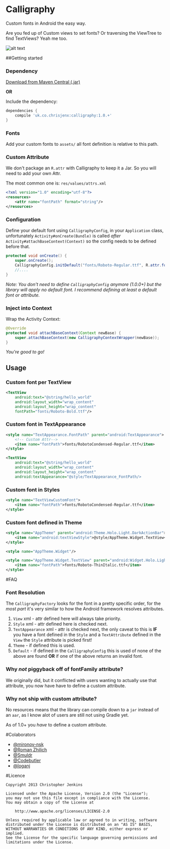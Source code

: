 Calligraphy
===========

Custom fonts in Android the easy way.

Are you fed up of Custom views to set fonts? Or traversing the ViewTree to find TextViews? Yeah me too.

![alt text](https://github.com/chrisjenx/Calligraphy/raw/master/screenshot.png "ScreenShot Of Font Samples")

##Getting started

### Dependency

[Download from Maven Central (.jar)](http://search.maven.org/remotecontent?filepath=uk/co/chrisjenx/calligraphy/1.0.0/calligraphy-1.0.0.jar)

__OR__

Include the dependency:

```groovy
dependencies {
    compile 'uk.co.chrisjenx:calligraphy:1.0.+'
}
```
### Fonts

Add your custom fonts to `assets/` all font definition is relative to this path.

### Custom Attribute

We don't package an `R.attr` with Calligraphy to keep it a Jar. So you will need to add your own Attr.

The most common one is: `res/values/attrs.xml`

```xml
<?xml version="1.0" encoding="utf-8"?>
<resources>
    <attr name="fontPath" format="string"/>
</resources>
```

### Configuration

Define your default font using `CalligraphyConfig`, in your `Application` class, unfortunately 
`Activity#onCreate(Bundle)` is called _after_ `Activity#attachBaseContext(Context)` so the config 
needs to be defined before that.

```java
protected void onCreate() {
    super.onCreate();
    CalligraphyConfig.initDefault("fonts/Roboto-Regular.ttf", R.attr.fontPath);
    //....
}
```
_Note: You don't need to define `CalligraphyConfig` anymore (1.0.0+) but the library will apply
no default font. I recommend defining at least a default font or attribute._

### Inject into Context

Wrap the Activity Context:

```java
@Override
protected void attachBaseContext(Context newBase) {
    super.attachBaseContext(new CalligraphyContextWrapper(newBase));
}
```

_You're good to go!_


## Usage

### Custom font per TextView

```xml
<TextView
    android:text="@string/hello_world"
    android:layout_width="wrap_content"
    android:layout_height="wrap_content"
    fontPath="fonts/Roboto-Bold.ttf"/>
```

### Custom font in TextAppearance


```xml
<style name="TextAppearance.FontPath" parent="android:TextAppearance">
    <!-- Custom Attr-->
    <item name="fontPath">fonts/RobotoCondensed-Regular.ttf</item>
</style>
```

```xml
<TextView
    android:text="@string/hello_world"
    android:layout_width="wrap_content"
    android:layout_height="wrap_content"
    android:textAppearance="@style/TextAppearance_FontPath/>

```

### Custom font in Styles


```xml
<style name="TextViewCustomFont">
    <item name="fontPath">fonts/RobotoCondensed-Regular.ttf</item>
</style>
```

### Custom font defined in Theme

```xml
<style name="AppTheme" parent="android:Theme.Holo.Light.DarkActionBar">
    <item name="android:textViewStyle">@style/AppTheme.Widget.TextView</item>
</style>

<style name="AppTheme.Widget"/>

<style name="AppTheme.Widget.TextView" parent="android:Widget.Holo.Light.TextView">
    <item name="fontPath">fonts/Roboto-ThinItalic.ttf</item>
</style>
```


#FAQ

### Font Resolution 

The `CalligraphyFactory` looks for the font in a pretty specific order, for the _most part_ it's
 very similar to how the Android framework resolves attributes.
 
1. `View` xml - attr defined here will always take priority.
2. `Style` xml - attr defined here is checked next.
3. `TextAppearance` xml - attr is checked next, the only caveat to this is **IF** you have a font 
 defined in the `Style` and a `TextAttribute` defined in the `View` the `Style` attribute is picked first!
4. `Theme` - if defined this is used.
5. `Default` - if defined in the `CalligraphyConfig` this is used of none of the above are found 
**OR** if one of the above returns an invalid font. 

### Why *not* piggyback off of fontFamily attribute?

We originally did, but it conflicted with users wanting to actually use that attribute, you now have 
have to define a custom attribute.


### Why not ship with custom attribute?

No resources means that the library can compile down to a `jar` instead of an `aar`, as I know alot 
of users are still not using Gradle yet.

As of 1.0+ you *have* to define a custom attribute.

#Colaborators

- [@mironov-nsk](https://github.com/mironov-nsk)
- [@Roman Zhilich](https://github.com/RomanZhilich)
- [@Smuldr](https://github.com/Smuldr)
- [@Codebutler](https://github.com/codebutler)
- [@loganj](https://github.com/loganj)

#Licence

    Copyright 2013 Christopher Jenkins
    
    Licensed under the Apache License, Version 2.0 (the "License");
    you may not use this file except in compliance with the License.
    You may obtain a copy of the License at
    
        http://www.apache.org/licenses/LICENSE-2.0
    
    Unless required by applicable law or agreed to in writing, software
    distributed under the License is distributed on an "AS IS" BASIS,
    WITHOUT WARRANTIES OR CONDITIONS OF ANY KIND, either express or implied.
    See the License for the specific language governing permissions and
    limitations under the License.

